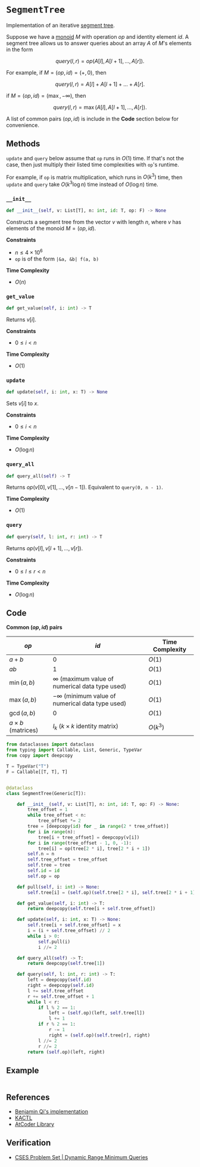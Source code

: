 # `SegmentTree`
Implementation of an iterative [segment tree](https://en.wikipedia.org/wiki/Segment_tree).

Suppose we have a [monoid](https://mathworld.wolfram.com/Monoid.html#:~:text=A%20monoid%20is%20a%20set,contain%20at%20least%20one%20element.) $M$ with operation $op$ and identity element $id$. A segment tree allows us to answer queries about an array $A$ of $M$'s elements in the form

$$
query(l, r) = op(A[l], A[l + 1], \dots, A[r]).
$$

For example, if $M = (op, id) = (+, 0)$, then

$$
query(l, r) = A[l] + A[l + 1] + \dots + A[r].
$$

if $M = (op, id) = (\max, -\infty)$, then

$$
query(l, r) = \max(A[l], A[l + 1], \dots, A[r]).
$$

A list of common pairs $(op, id)$ is include in the **Code** section below for convenience.

## Methods
`update` and `query` below assume that `op` runs in $O(1)$ time. If that's not the case, then just multiply their listed time complexities with `op`'s runtime.

For example, if `op` is matrix multiplication, which runs in $O(k^{3})$ time, then `update` and `query` take $O(k^{3}\log n)$ time instead of $O(\log n)$ time.

### `__init__`
```python
def __init__(self, v: List[T], n: int, id: T, op: F) -> None
```

Constructs a segment tree from the vector $v$ with length $n$, where $v$ has elements of the monoid $M = (op, id)$.

**Constraints**
- $n \le 4 \times 10^{6}$
- `op` is of the form `|&a, &b| f(a, b)`

**Time Complexity**
- $O(n)$

### `get_value`
```python
def get_value(self, i: int) -> T
```

Returns $v[i]$.

**Constraints**
- $0 \le i < n$

**Time Complexity**
- $O(1)$

### `update`
```python
def update(self, i: int, x: T) -> None
```

Sets $v[i]$ to $x$.

**Constraints**
- $0 \le i < n$

**Time Complexity**
- $O(\log n)$

### `query_all`
```python
def query_all(self) -> T
```

Returns $op(v[0], v[1], \dots, v[n - 1])$. Equivalent to `query(0, n - 1)`.

**Time Complexity**
- $O(1)$

### `query`
```python
def query(self, l: int, r: int) -> T
```

Returns $op(v[l], v[l + 1], \dots, v[r])$.

**Constraints**
- $0 \le l \le r < n$

**Time Complexity**
- $O(\log n)$

## Code
**Common $(op, id)$ pairs**

| $op$                    | $id$                                                  | Time Complexity |
| ----------------------- | ----------------------------------------------------- | --------------- |
| $a + b$                 | $0$                                                   | $O(1)$          |
| $ab$                    | $1$                                                   | $O(1)$          |
| $\min(a, b)$            | $\infty$ (maximum value of numerical data type used)  | $O(1)$          |
| $\max(a, b)$            | $-\infty$ (minimum value of numerical data type used) | $O(1)$          |
| $\gcd(a, b)$            | 0                                                     | $O(1)$          | 
| $a \times b$ (matrices) | $I_{k}$ ($k \times k$ identity matrix)                | $O(k^{3})$      |

```python
from dataclasses import dataclass
from typing import Callable, List, Generic, TypeVar
from copy import deepcopy
```

```python
T = TypeVar("T")
F = Callable[[T, T], T]


@dataclass
class SegmentTree(Generic[T]):

    def __init__(self, v: List[T], n: int, id: T, op: F) -> None:
        tree_offset = 1
        while tree_offset < n:
            tree_offset *= 2
        tree = [deepcopy(id) for _ in range(2 * tree_offset)]
        for i in range(n):
            tree[i + tree_offset] = deepcopy(v[i])
        for i in range(tree_offset - 1, 0, -1):
            tree[i] = op(tree[2 * i], tree[2 * i + 1])
        self.n = n
        self.tree_offset = tree_offset
        self.tree = tree
        self.id = id
        self.op = op

    def pull(self, i: int) -> None:
        self.tree[i] = (self.op)(self.tree[2 * i], self.tree[2 * i + 1])

    def get_value(self, i: int) -> T:
        return deepcopy(self.tree[i + self.tree_offset])

    def update(self, i: int, x: T) -> None:
        self.tree[i + self.tree_offset] = x
        i = (i + self.tree_offset) // 2
        while i > 0:
            self.pull(i)
            i //= 2

    def query_all(self) -> T:
        return deepcopy(self.tree[1])

    def query(self, l: int, r: int) -> T:
        left = deepcopy(self.id)
        right = deepcopy(self.id)
        l += self.tree_offset
        r += self.tree_offset + 1
        while l < r:
            if l % 2 == 1:
                left = (self.op)(left, self.tree[l])
                l += 1
            if r % 2 == 1:
                r -= 1
                right = (self.op)(self.tree[r], right)
            l //= 2
            r //= 2
        return (self.op)(left, right)
```

## Example
```
```

## References
* [Benjamin Qi's implementation](https://github.com/bqi343/USACO/blob/master/Implementations/content/data-structures/1D%20Range%20Queries%20(9.2)/SegTree%20(9.2).h)
* [KACTL](https://github.com/kth-competitive-programming/kactl/blob/main/content/data-structures/SegmentTree.h)
* [AtCoder Library](https://github.com/atcoder/ac-library/blob/master/atcoder/segtree.hpp)

## Verification
* [CSES Problem Set | Dynamic Range Minimum Queries](https://cses.fi/problemset/task/1649)